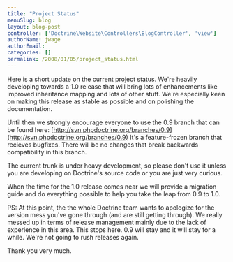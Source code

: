 ```yaml
---
title: "Project Status"
menuSlug: blog
layout: blog-post
controller: ['Doctrine\Website\Controllers\BlogController', 'view']
authorName: jwage
authorEmail:
categories: []
permalink: /2008/01/05/project_status.html
---
```

Here is a short update on the current project status. We're heavily
developing towards a 1.0 release that will bring lots of enhancements
like improved inheritance mapping and lots of other stuff. We're
especially keen on making this release as stable as possible and on
polishing the documentation.

Until then we strongly encourage everyone to use the 0.9 branch that can
be found here:
[http://svn.phpdoctrine.org/branches/0.9](http://svn.phpdoctrine.org/branches/0.9)
It's a feature-frozen branch that recieves bugfixes. There will be no
changes that break backwards compatibility in this branch.

The current trunk is under heavy development, so please don't use it
unless you are developing on Doctrine's source code or you are just very
curious.

When the time for the 1.0 release comes near we will provide a migration
guide and do everything possible to help you take the leap from 0.9 to
1.0.

PS: At this point, the the whole Doctrine team wants to apologize for
the version mess you've gone through (and are still getting through). We
really messed up in terms of release management mainly due to the lack
of experience in this area. This stops here. 0.9 will stay and it will
stay for a while. We're not going to rush releases again.

Thank you very much.
